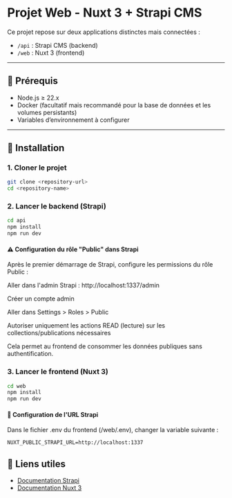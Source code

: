 # Projet Web - Nuxt 3 + Strapi CMS

Ce projet repose sur deux applications distinctes mais connectées :

- `/api` : Strapi CMS (backend)
- `/web` : Nuxt 3 (frontend)

---

## 🧩 Prérequis

- Node.js ≥ 22.x
- Docker (facultatif mais recommandé pour la base de données et les volumes persistants)
- Variables d’environnement à configurer

---

## 🔧 Installation

### 1. Cloner le projet

```bash
git clone <repository-url>
cd <repository-name>
```

### 2. Lancer le backend (Strapi)

```bash
cd api
npm install
npm run dev
```

#### ⚠️ Configuration du rôle "Public" dans Strapi

Après le premier démarrage de Strapi, configure les permissions du rôle Public :

Aller dans l'admin Strapi : http://localhost:1337/admin

Créer un compte admin

Aller dans Settings > Roles > Public

Autoriser uniquement les actions READ (lecture) sur les collections/publications nécessaires

Cela permet au frontend de consommer les données publiques sans authentification.

### 3. Lancer le frontend (Nuxt 3)

```bash
cd web
npm install
npm run dev
```

#### 🔗 Configuration de l'URL Strapi

Dans le fichier .env du frontend (/web/.env), changer la variable suivante :

```env
NUXT_PUBLIC_STRAPI_URL=http://localhost:1337
```

<!-- Liens -->

## 🔗 Liens utiles

- [Documentation Strapi](https://docs.strapi.io/cms/intro)
- [Documentation Nuxt 3](https://nuxt.com/docs)
